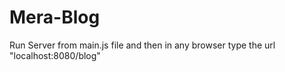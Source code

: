 # Mera-Blog

Run Server from main.js file and then in any browser type the url "localhost:8080/blog"
